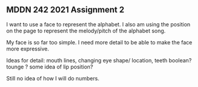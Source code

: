 ## MDDN 242 2021 Assignment 2

I want to use a face to represent the alphabet. I also am using the position on the page to represent the melody/pitch of the alphabet song. 

My face is so far too simple. I need more detail to be able to make the face more expressive. 

Ideas for detail: 
mouth lines,
changing eye shape/ location, 
teeth boolean? 
tounge ? 
some idea of lip position? 


Still no idea of how I will do numbers. 

